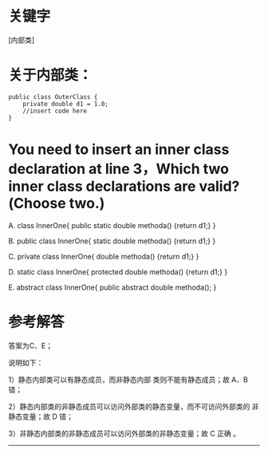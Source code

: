 # 关键字

\[内部类\]

# 关于内部类：

```
public class OuterClass {
    private double d1 = 1.0;
    //insert code here
}
```

# You need to insert an inner class declaration at line 3，Which two inner class declarations are valid?\(Choose two.\)

A. class InnerOne{ public static double methoda\(\) {return d1;} }

B. public class InnerOne{ static double methoda\(\) {return d1;} }

C. private class InnerOne{ double methoda\(\) {return d1;} }

D. static class InnerOne{ protected double methoda\(\) {return d1;} }

E. abstract class InnerOne{ public abstract double methoda\(\); }

# 参考解答

答案为C、E；

说明如下：

1）静态内部类可以有静态成员，而非静态内部类则不能有静态成员；故 A、B 错；

2）静态内部类的非静态成员可以访问外部类的静态变量，而不可访问外部类的非静态变量；故 D 错；

3）非静态内部类的非静态成员可以访问外部类的非静态变量；故 C 正确 。

---





